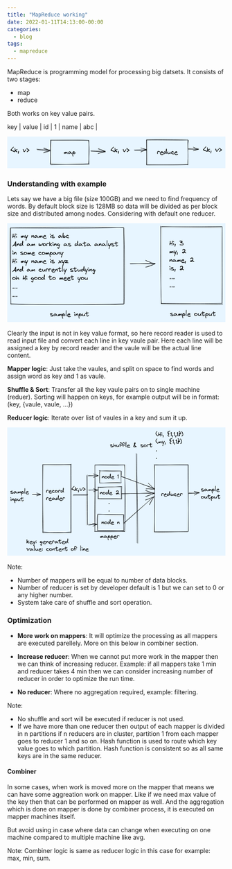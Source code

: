 ```yaml
---
title: "MapReduce working"
date: 2022-01-11T14:13:00-00:00
categories:
  - blog
tags:
  - mapreduce
---
```



MapReduce is programming model for processing big datsets. It consists of two stages:
* map
* reduce

Both works on key value pairs.

key     | value |
id      | 1     |
name    | abc   |

![mapreduce input output](/assets/images/mapreduce/mapreduce-input-output.png)


### Understanding with example

Lets say we have a big file (size 100GB) and we need to find frequency of words.
By default block size is 128MB so data will be divided as per block size and distributed among nodes. Considering with default one reducer.

![sample data](/assets/images/mapreduce/sample-input-output.png)

Clearly the input is not in key value format, so here record reader is used to read input file and convert each line in key vaule pair. Here each line will be assigned a key by record reader and the vaule will be the actual line content.

**Mapper logic**: Just take the vaules, and split on space to find words and assign word as key and 1 as vaule. 

**Shuffle & Sort**: Transfer all the key vaule pairs on to single machine (reduer). Sorting will happen on keys, for example output will be in format: (key, {vaule, vaule, ...})

**Reducer logic**: Iterate over list of vaules in a key and sum it up.

![processing](/assets/images/mapreduce/processing.png)


Note: 
* Number of mappers will be equal to number of data blocks.
* Number of reducer is set by developer default is 1 but we can set to 0 or any higher number.
* System take care of shuffle and sort operation.


### Optimization


* **More work on mappers**: It will optimize the processing as all mappers are executed parellely. More on this below in combiner section.

* **Increase reducer**: When we cannot put more work in the mapper then we can think of increasing reducer. Example: if all mappers take 1 min and reducer takes 4 min then we can consider increasing number of reducer in order to optimize the run time. 

* **No reducer**: Where no aggregation required, example: filtering.

Note: 
* No shuffle and sort will be executed if reducer is not used.
* If we have more than one reducer then output of each mapper is divided in n partitions if n reducers are in cluster, partition 1 from each mapper goes to reducer 1 and so on. Hash function is used to route which key value goes to which partition. Hash function is consistent so as all same keys are in the same reducer.


#### Combiner

In some cases, when work is moved more on the mapper that means we can have some aggreation work on mapper. Like if we need max value of the key then that can be performed on mapper as well. And the aggregation which is done on mapper is done by combiner process, it is executed on mapper machines itself. 

But avoid using in case where data can change when executing on one machine compared to multiple machine like avg.

Note: Combiner logic is same as reducer logic in this case for example: max, min, sum.
